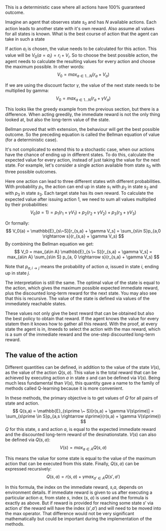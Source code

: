 This is a deterministic case where all actions have 100% guaranteed outcome.

Imagine an agent that observes state $s_0$ and has $N$ available actions. Each action leads to another state with it's own reward. Also assume all values for all states is known. What is the best course of action that the agent can take in such a state

If action $a_i$ is chosen, the value needs to be calculated for this action. This value will be $V_0(a=a_i) = r_i + V_i$. So to choose the best possible action, the agent needs to calculate the resulting values for every action and choose the maximum possible. In other words:
$$
V_0 = max_{a\in1...N}(r_a + V_a)
$$

If we are using the discount factor $\gamma$, the value of the next state needs to be multiplied by gamma:
$$
V_0 = max_{a\in1...N}(r_a + \gamma V_a)
$$

This looks like the greedy example from the previous section, but there is a difference. When acting greedily, the immediate reward is not the only thing looked at, but also the long-term value of the state.

Bellman proved that with extension, the behaviour will get the best possible outcome. So the preceding equation is called the Bellman equation of value (for a deterministic case).

It's not complicated to extend this to a stochastic case, when our actions have the chance of ending up in different states. To do this, calculate the expected value for every action, instead of just taking the value for the next state.
For example, let's consider a single action available from state $s_{0}$ with three possible outcomes.

Here one action can lead to three different states wtih different probabilities. With probability $p_1$, the action can end up in state $s_{1}$ with $p_2$ in state $s_{2}$ and with $p_3$ in state $s_3$. Each target state has its own reward. To calculate the expected value after issuing action 1, we need to sum all values multiplied by their probabilities:
$$
V_0(a = 1) = p_1(r_1 + \gamma V_1) + p_2(r_2 + \gamma V_2) + p_3(r_3 + \gamma V_3)
$$

Or formally:
$$
V_0(a) = \mathbb{E}_{s\~S}[r_{s,a} + \gamma V_s] = \sum_{s\in S}p_{a,0 \rightarrow s}(r_{s,a} + \gamma V_s) 
$$
By combining the Bellman equation we get:
$$
V_0 = max_{a\in A} \mathbb{E}_{s \~ S}[r_{s,a} + \gamma V_s] = max_{a\in A} \sum_{s\in S} p_{a, 0 \rightarrow s}(r_{s,a} + \gamma V_s)
$$

Note that $p_{a,i \rightarrow j}$ means the probability of action $a$, issued in state $i$, ending up in state $j$.

The interpretation is still the same. The optimal value of the state is equal to the action, which gives the maximum possible expected immediate reward, plus the discounted long-term reward for the next state.
You may also see that this is recursive. The value of the state is defined via values of the immediately reachable states. 

These values not only give the best reward that can be obtained but also the best policy to obtain that reward. If the agent knows the value for every statem then it knows how to gather all this reward. With the proof, at every state the agent is in, itneeds to select the action with the max reward, which is a sum of the immediate reward and the one-step discounted long-term reward.

## The value of the action
Different quantities can be defined, in addition to the value of the state $V(s)$, as the value of the action $Q(s,a)$. This value is the total reward that can be achieved by executing action $a$ in state $s$ and can be defined via $V(s)$.
Being much less fundamental than $V(s)$, this quantity gave a name to the family of methods called Q-learning because it is more convenient.

In these methods, the primary objective is to get values of $Q$ for all pairs of state and action.
$$
Q(s,a) = \mathbb{E}_{s\prime \~ S}[r(s,a) + \gamma V(s\prime)] = \sum_{s\prime \in S}p_{a,s \rightarrow s\prime}(r(s,a) + \gamma V(s\prime)) 
$$
$Q$ for this state, $s$ and action $a$, is equal to the expected immediate reward and the discounted long-term reward of the desinationstate. $V(s)$ can also be defined via $Q(s,a)$:
$$
V(s) = max_{a \in A} Q(s,a)
$$

This means the value for some state is equal to the value of the maximum action that can be executed from this state. Finally, $Q(s,a)$ can be expressed recursively:
$$
Q(s,a) = r(s,a) + \gamma max_{a\prime \in A} Q(s\prime,a\prime)
$$

In this formula, the index on the immediate reward, $s$,$a$, depends on environment details. If immediate reward is given to us after executing a particular action $a$, from state $s$, index ($s$, $a$) is used and the formula is exactly as above. But if reward is provided for reaching some state $s\prime$ via action $a\prime$ the reward will have the index ($s\prime$,$a\prime$) and will need to be moved into the max operator. That difference would not be very significant mathematically but could be important during the implementation of the methods.
